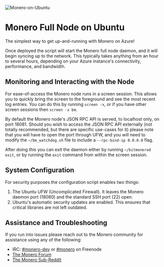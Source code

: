 ![Monero-on-Ubuntu](https://raw.githubusercontent.com/TVDKoni/azure-quickstart-templates/master/blockchain/images/monero.png)

# Monero Full Node on Ubuntu

The simplest way to get up-and-running with Monero on Azure!

Once deployed the script will start the Monero full node daemon, and it will begin syncing up to the network. This typically takes anything from an hour to several hours, depending on your Azure instance's connectivity, performance, and bandwidth.

## Monitoring and Interacting with the Node

For ease-of-access the Monero node runs in a screen session. This allows you to quickly bring the screen to the foreground and see the most recent log entries. You can do this by running ```screen -x```, or if you have other screen sessions then ```screen -x bm```.

By default the Monero node's JSON RPC API is served, to localhost only, on port 18081. Should you wish to access the JSON RPC API externally (not totally recommended, but there are specific use-cases for it) please note that you will have to open the port through UFW, and you will need to modify the ```~/bm_watchdog.sh``` file to include a ```--rpc-bind-ip 0.0.0.0``` flag.

After doing this you can exit the daemon either by running ```~/bitmonerod exit```, or by running the ```exit``` command from within the screen session.

## System Configuration

For security purposes the configuration script enables two things:

1. The Ubuntu UFW (Uncomplicated Firewall). It leaves the Monero daemon port (18080) and the standard SSH port (22) open.
2. Ubuntu's automatic security updates are enabled. This ensures that critical libraries are not left outdated.

## Assistance and Troubleshooting

If you run into issues please reach out to the Monero community for assistance using any of the following:

- IRC: [#monero-dev](irc://chat.freenode.net/#monero-dev) or [#monero](irc://chat.freenode.net/#monero) on Freenode
- [The Monero Forum](https://forum.getmonero.org)
- [The Monero Sub-Reddit](https://reddit.com/r/Monero/)
